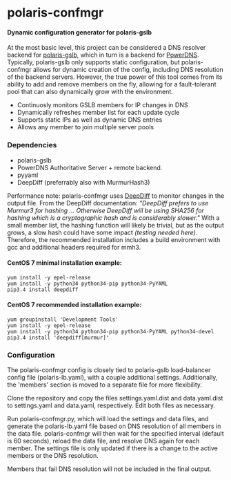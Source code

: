 # polaris-confmgr
#### Dynamic configuration generator for polaris-gslb

At the most basic level, this project can be considered a DNS resolver backend
for [polaris-gslb](https://github.com/polaris-gslb/polaris-gslb), which in turn 
is a backend for [PowerDNS](https://www.powerdns.com/auth.html). Typically, polaris-gslb 
only supports static configuration, but polaris-confmgr allows for dynamic creation of the 
config, including DNS resolution of the backend servers. However, the true power of this 
tool comes from its ability to add and remove members on the fly, allowing for a fault-tolerant 
pool that can also dynamically grow with the environment.

* Continuosly monitors GSLB members for IP changes in DNS
* Dynamically refreshes member list for each update cycle
* Supports static IPs as well as dynamic DNS entries
* Allows any member to join multiple server pools


### Dependencies

- polaris-gslb
- PowerDNS Authoritative Server + remote backend. 
- pyyaml
- DeepDiff (preferrably also with MurmurHash3)

Performance note: polaris-confmgr uses [DeepDiff](https://deepdiff.readthedocs.io/en/latest/) to monitor changes in the output file. From the DeepDiff documentation: _"DeepDiff prefers to use Murmur3 for hashing ... Otherwise DeepDiff will be using SHA256 for hashing which is a cryptographic hash and is considerably slower."_ With a small member list, the hashing function will likely be trivial, but as the output grows, a slow hash could have some impact _(testing needed here)_. Therefore, the recommended installation includes a build environment with gcc and additional headers required for mmh3.


#### CentOS 7 minimal installation example:
```
yum install -y epel-release
yum install -y python34 python34-pip python34-PyYAML
pip3.4 install deepdiff
```

#### CentOS 7 recommended installation example:
```
yum groupinstall 'Development Tools'
yum install -y epel-release
yum install -y python34 python34-pip python34-PyYAML python34-devel
pip3.4 install 'deepdiff[murmur]'
```

### Configuration
The polaris-confmgr config is closely tied to polaris-gslb load-balancer config 
file (polaris-lb.yaml), with a couple additional settings. Additionally, the 'members' 
section is moved to a separate file for more flexibility.

Clone the repository and copy the files settings.yaml.dist and data.yaml.dist to 
settings.yaml and data.yaml, respectively. Edit both files as necessary.

Run polaris-confmgr.py, which will load the settings and data files, and generate 
the polaris-lb.yaml file based on DNS resolution of all members in the data file. 
polaris-confmgr will then wait for the specified interval (default is 60 seconds), 
reload the data file, and resolve DNS again for each member. The settings file is 
only updated if there is a change to the active members or the DNS resolution.

Members that fail DNS resolution will not be included in the final output.
